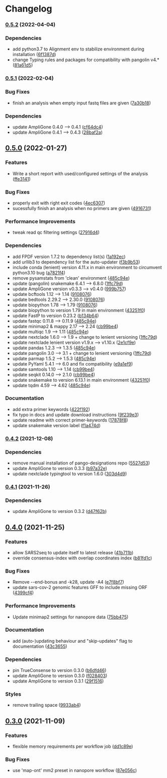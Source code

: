 # Changelog

### [0.5.2](https://www.github.com/RIVM-bioinformatics/SARS2seq/compare/v0.5.1...v0.5.2) (2022-04-04)


### Dependencies

* add python3.7 to Alignment env to stabilize environment during installation ([6f1387d](https://www.github.com/RIVM-bioinformatics/SARS2seq/commit/6f1387d9a10dbbcffe9dc664b7c160187288136b))
* change Typing rules and packages for compatibility with pangolin v4.* ([81a61d5](https://www.github.com/RIVM-bioinformatics/SARS2seq/commit/81a61d55ea320c516aaf1d6972638b22af8b3321))

### [0.5.1](https://www.github.com/RIVM-bioinformatics/SARS2seq/compare/v0.5.0...v0.5.1) (2022-02-04)


### Bug Fixes

* finish an analysis when empty input fastq files are given ([7a30b18](https://www.github.com/RIVM-bioinformatics/SARS2seq/commit/7a30b18e1b149ac498cdd53902c9d1f2e258b1f7))


### Dependencies

* update AmpliGone 0.4.0 --> 0.4.1 ([cf64dc4](https://www.github.com/RIVM-bioinformatics/SARS2seq/commit/cf64dc459be28e0b74abd1c2207d00e950b788c9))
* update AmpliGone 0.4.1 --> 0.4.3 ([28baf2a](https://www.github.com/RIVM-bioinformatics/SARS2seq/commit/28baf2a8becdc0e3945347a2483561fd119d728b))

## [0.5.0](https://www.github.com/RIVM-bioinformatics/SARS2seq/compare/v0.4.2...v0.5.0) (2022-01-27)


### Features

* Write a short report with used/configured settings of the analysis ([ffe3141](https://www.github.com/RIVM-bioinformatics/SARS2seq/commit/ffe3141c2b3af151a108a2d768584e6d30cc1557))


### Bug Fixes

* properly exit with right exit codes ([4ec6307](https://www.github.com/RIVM-bioinformatics/SARS2seq/commit/4ec630723960f41f47c53e668d89f0f8a2cf1f8f))
* sucessfully finish an analysis when no primers are given ([4916731](https://www.github.com/RIVM-bioinformatics/SARS2seq/commit/491673192ea83293fb2fe639e833e7d712ea311e))


### Performance Improvements

* tweak read qc filtering settings ([27916d4](https://www.github.com/RIVM-bioinformatics/SARS2seq/commit/27916d4a9dc6be9b402223eed36654886b55b541))


### Dependencies

* add FPDF version 1.7.2 to dependency list(s) ([1a192ec](https://www.github.com/RIVM-bioinformatics/SARS2seq/commit/1a192ecc146bd2d6eb1f07c0ea3f12331a042cf1))
* add urllib3 to dependency list for the auto-updater ([f3b9b53](https://www.github.com/RIVM-bioinformatics/SARS2seq/commit/f3b9b536228dd077a77e56d414b394c161ece147))
* include conda (lenient) version 4.11.x in main environment to circumvent python3.10 bug ([a7821f4](https://www.github.com/RIVM-bioinformatics/SARS2seq/commit/a7821f463dd6157bea2e109f17cab9002cd138e1))
* remove pysamstats from 'clean' environment ([485c94e](https://www.github.com/RIVM-bioinformatics/SARS2seq/commit/485c94ed732057a572f6a3e631aa5618f286e9cf))
* update (pangolin) snakemake 6.4.1 --> 6.8.0 ([1ffc79d](https://www.github.com/RIVM-bioinformatics/SARS2seq/commit/1ffc79dbb1669cf5df06b997ba28786690e9bde3))
* update AmpliGone version v0.3.3 --> v0.4.0 ([999b757](https://www.github.com/RIVM-bioinformatics/SARS2seq/commit/999b757518e40d6ea10fbd31ef35d7da81ff8772))
* update bcftools 1.12 --> 1.14 ([9108076](https://www.github.com/RIVM-bioinformatics/SARS2seq/commit/91080763fdfb65d4bb90372c7cef7d8302606f7b))
* update bedtools 2.29.2 --> 2.30.0 ([9108076](https://www.github.com/RIVM-bioinformatics/SARS2seq/commit/91080763fdfb65d4bb90372c7cef7d8302606f7b))
* update biopython 1.78 --> 1.79 ([9108076](https://www.github.com/RIVM-bioinformatics/SARS2seq/commit/91080763fdfb65d4bb90372c7cef7d8302606f7b))
* update biopython to version 1.79 in main environment ([43251f0](https://www.github.com/RIVM-bioinformatics/SARS2seq/commit/43251f09945d78cd3a7952d24256e8c703a915f9))
* update FastP to version 0.23.2 ([b134b64](https://www.github.com/RIVM-bioinformatics/SARS2seq/commit/b134b64644dbdb3af93c1bba3d23d3d50660e557))
* update fastqc 0.11.8 --> 0.11.9 ([485c94e](https://www.github.com/RIVM-bioinformatics/SARS2seq/commit/485c94ed732057a572f6a3e631aa5618f286e9cf))
* update minimap2 & mappy 2.17 --> 2.24 ([cb99be4](https://www.github.com/RIVM-bioinformatics/SARS2seq/commit/cb99be4361fbe232be214f0c1c556e560bf76201))
* update multiqc 1.9 --> 1.11 ([485c94e](https://www.github.com/RIVM-bioinformatics/SARS2seq/commit/485c94ed732057a572f6a3e631aa5618f286e9cf))
* update nextclade 1.6.0 --> 1.9 + change to lenient versioning ([1ffc79d](https://www.github.com/RIVM-bioinformatics/SARS2seq/commit/1ffc79dbb1669cf5df06b997ba28786690e9bde3))
* update nextclade lenient version v1.9.x --> v1.10.x ([2e1cf9e](https://www.github.com/RIVM-bioinformatics/SARS2seq/commit/2e1cf9ef2ef8c81bbb6219852df929a2f0fd684a))
* update pandas 1.2.3 --> 1.3.5 ([485c94e](https://www.github.com/RIVM-bioinformatics/SARS2seq/commit/485c94ed732057a572f6a3e631aa5618f286e9cf))
* update pangolin 3.0 --> 3.1 + change to lenient versioning ([1ffc79d](https://www.github.com/RIVM-bioinformatics/SARS2seq/commit/1ffc79dbb1669cf5df06b997ba28786690e9bde3))
* update parmap 1.5.2 --> 1.5.3 ([485c94e](https://www.github.com/RIVM-bioinformatics/SARS2seq/commit/485c94ed732057a572f6a3e631aa5618f286e9cf))
* update PyYaml 5.4.1 --> 6.0 and fix compatibility ([e9a1ef9](https://www.github.com/RIVM-bioinformatics/SARS2seq/commit/e9a1ef955948ec30ecb6960a69e9da7d4ef8bd27))
* update samtools 1.10 --> 1.14 ([cb99be4](https://www.github.com/RIVM-bioinformatics/SARS2seq/commit/cb99be4361fbe232be214f0c1c556e560bf76201))
* update seqkit 0.14.0 --> 2.1.0 ([cb99be4](https://www.github.com/RIVM-bioinformatics/SARS2seq/commit/cb99be4361fbe232be214f0c1c556e560bf76201))
* update snakemake to version 6.13.1 in main environment ([43251f0](https://www.github.com/RIVM-bioinformatics/SARS2seq/commit/43251f09945d78cd3a7952d24256e8c703a915f9))
* update tqdm 4.59 --> 4.62 ([485c94e](https://www.github.com/RIVM-bioinformatics/SARS2seq/commit/485c94ed732057a572f6a3e631aa5618f286e9cf))


### Documentation

* add extra primer keywords ([422f192](https://www.github.com/RIVM-bioinformatics/SARS2seq/commit/422f19238d4f91155bd9e6aafba3a8c1dd56aa6a))
* fix typo in docs and update download instructions ([9f239e3](https://www.github.com/RIVM-bioinformatics/SARS2seq/commit/9f239e3bf778f2df103a2fc51b0343cd68261b8d))
* update readme with correct primer-keywords ([17878f8](https://www.github.com/RIVM-bioinformatics/SARS2seq/commit/17878f84d18774e3e0408dcf13bc555b45b3171c))
* update snakemake version label ([f1a474d](https://www.github.com/RIVM-bioinformatics/SARS2seq/commit/f1a474df2cb7556768aabd839a2d9e22910719cd))

### [0.4.2](https://www.github.com/RIVM-bioinformatics/SARS2seq/compare/v0.4.1...v0.4.2) (2021-12-08)


### Dependencies

* remove manual installation of pango-designations repo ([5527d53](https://www.github.com/RIVM-bioinformatics/SARS2seq/commit/5527d53f554203c5ac59d45df124247ab6eb5396))
* update AmpliGone to version 0.3.3 ([b97a32e](https://www.github.com/RIVM-bioinformatics/SARS2seq/commit/b97a32ea64054d1581761a9c0e82d0f31b89039e))
* update nextclade typingtool to version 1.6.0 ([303d4d9](https://www.github.com/RIVM-bioinformatics/SARS2seq/commit/303d4d9ebc7a6fff966ef4f7a4bd1c1a130c84f8))

### [0.4.1](https://www.github.com/RIVM-bioinformatics/SARS2seq/compare/v0.4.0...v0.4.1) (2021-11-26)


### Dependencies

* update AmpliGone to version 0.3.2 ([d47f62b](https://www.github.com/RIVM-bioinformatics/SARS2seq/commit/d47f62bd7c8eb632e1f492492efcc76a95ff0ea4))

## [0.4.0](https://www.github.com/RIVM-bioinformatics/SARS2seq/compare/v0.3.0...v0.4.0) (2021-11-25)


### Features

* allow SARS2seq to update itself to latest release ([41b711b](https://www.github.com/RIVM-bioinformatics/SARS2seq/commit/41b711b6de543d5a6bae2ec6aa10a8afb2ad4917))
* override consensus-index with overlap coordinates index ([b81fd1c](https://www.github.com/RIVM-bioinformatics/SARS2seq/commit/b81fd1cf16e95bc113f5598b3094b0262cce1b95))


### Bug Fixes

* Remove --end-bonus and -k28, update -A4 ([e7f8bf7](https://www.github.com/RIVM-bioinformatics/SARS2seq/commit/e7f8bf7000f223761df736a83f2bf4b18c81d60c))
* update sars-cov-2 genomic features GFF to include missing ORF ([4399cf4](https://www.github.com/RIVM-bioinformatics/SARS2seq/commit/4399cf4ba6ef45a68225dad2c1139b74348bf1cc))


### Performance Improvements

* Update minimap2 settings for nanopore data ([75bb475](https://www.github.com/RIVM-bioinformatics/SARS2seq/commit/75bb47546a4a108a003c7e694df9ba58972a80bc))


### Documentation

* add (auto-)updating behaviour and "skip-updates" flag to documentation ([43c3655](https://www.github.com/RIVM-bioinformatics/SARS2seq/commit/43c36558dfd9f7dd1cf910005ae91facd8c2c439))


### Dependencies

* pin TrueConsense to version 0.3.0 ([b6dfd46](https://www.github.com/RIVM-bioinformatics/SARS2seq/commit/b6dfd46bf8ad56b87dca6a528efec51d733172a3))
* update AmpliGone to version 0.3.0 ([f028403](https://www.github.com/RIVM-bioinformatics/SARS2seq/commit/f0284030361b5d0bcf0153ea02715efe758c5b35))
* update AmpliGone to version 0.3.1 ([29f1516](https://www.github.com/RIVM-bioinformatics/SARS2seq/commit/29f15168fd21c69b7ccdc8c1917da53f10da0253))


### Styles

* remove trailing space ([9933ab4](https://www.github.com/RIVM-bioinformatics/SARS2seq/commit/9933ab4c7d27535f6688bc39fc164ebc0eade6d2))

## [0.3.0](https://www.github.com/RIVM-bioinformatics/SARS2seq/compare/v0.2.2...v0.3.0) (2021-11-09)


### Features

* flexible memory requirements per workflow job ([dd1c89e](https://www.github.com/RIVM-bioinformatics/SARS2seq/commit/dd1c89e2ddf6f3b7bec0ca48452aabce69da2942))


### Bug Fixes

* use 'map-ont' mm2 preset in nanopore workflow ([87e056c](https://www.github.com/RIVM-bioinformatics/SARS2seq/commit/87e056c03329638ec95e00533e2e16d80424ae52))
